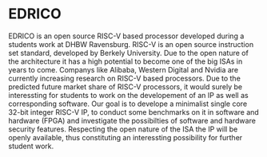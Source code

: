 # EDRICO

EDRICO is an open source RISC-V based processor developed during a students work at DHBW Ravensburg. 
RISC-V is an open source instruction set standard, developed by Berkely University. Due to the open nature of the architecture it has a high potential to become one of the big ISAs in years to come.
Companys like Alibaba, Western Digital and Nvidia are currently increasing research on RISC-V based processors.
Due to the predicted future market share of RISC-V processors, it would surely be interessting for students to work on the developement of an IP as well as corresponding software.
Our goal is to develope a minimalist single core 32-bit integer RISC-V IP, to conduct some benchmarks on it in software and hardware (FPGA) and investigate the possibilties of software and hardware security features.
Respecting the open nature of the ISA the IP will be openly available, thus constituting an interessting possibility for further student work.
